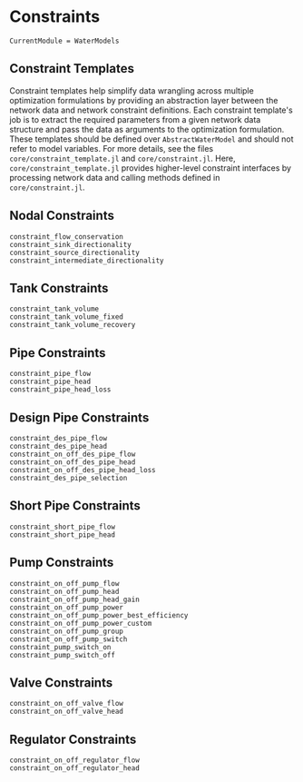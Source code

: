 # Constraints
```@meta
CurrentModule = WaterModels
```

## Constraint Templates
Constraint templates help simplify data wrangling across multiple optimization formulations by providing an abstraction layer between the network data and network constraint definitions.
Each constraint template's job is to extract the required parameters from a given network data structure and pass the data as arguments to the optimization formulation.
These templates should be defined over `AbstractWaterModel` and should not refer to model variables.
For more details, see the files `core/constraint_template.jl` and `core/constraint.jl`.
Here, `core/constraint_template.jl` provides higher-level constraint interfaces by processing network data and calling methods defined in `core/constraint.jl`.

## Nodal Constraints
```@docs
constraint_flow_conservation
constraint_sink_directionality
constraint_source_directionality
constraint_intermediate_directionality
```

## Tank Constraints
```@docs
constraint_tank_volume
constraint_tank_volume_fixed
constraint_tank_volume_recovery
```

## Pipe Constraints
```@docs
constraint_pipe_flow
constraint_pipe_head
constraint_pipe_head_loss
```

## Design Pipe Constraints
```@docs
constraint_des_pipe_flow
constraint_des_pipe_head
constraint_on_off_des_pipe_flow
constraint_on_off_des_pipe_head
constraint_on_off_des_pipe_head_loss
constraint_des_pipe_selection
```

## Short Pipe Constraints
```@docs
constraint_short_pipe_flow
constraint_short_pipe_head
```

## Pump Constraints
```@docs
constraint_on_off_pump_flow
constraint_on_off_pump_head
constraint_on_off_pump_head_gain
constraint_on_off_pump_power
constraint_on_off_pump_power_best_efficiency
constraint_on_off_pump_power_custom
constraint_on_off_pump_group
constraint_on_off_pump_switch
constraint_pump_switch_on
constraint_pump_switch_off
```

## Valve Constraints
```@docs
constraint_on_off_valve_flow
constraint_on_off_valve_head
```

## Regulator Constraints
```@docs
constraint_on_off_regulator_flow
constraint_on_off_regulator_head
```